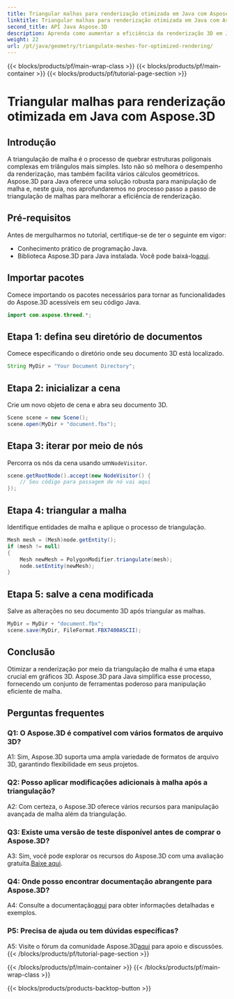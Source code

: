 ```yaml
---
title: Triangular malhas para renderização otimizada em Java com Aspose.3D
linktitle: Triangular malhas para renderização otimizada em Java com Aspose.3D
second_title: API Java Aspose.3D
description: Aprenda como aumentar a eficiência da renderização 3D em Java usando Aspose.3D. Triangule malhas para desempenho ideal.
weight: 22
url: /pt/java/geometry/triangulate-meshes-for-optimized-rendering/
---
```


{{< blocks/products/pf/main-wrap-class >}}
{{< blocks/products/pf/main-container >}}
{{< blocks/products/pf/tutorial-page-section >}}

# Triangular malhas para renderização otimizada em Java com Aspose.3D

## Introdução

A triangulação de malha é o processo de quebrar estruturas poligonais complexas em triângulos mais simples. Isto não só melhora o desempenho da renderização, mas também facilita vários cálculos geométricos. Aspose.3D para Java oferece uma solução robusta para manipulação de malha e, neste guia, nos aprofundaremos no processo passo a passo de triangulação de malhas para melhorar a eficiência de renderização.

## Pré-requisitos

Antes de mergulharmos no tutorial, certifique-se de ter o seguinte em vigor:

- Conhecimento prático de programação Java.
-  Biblioteca Aspose.3D para Java instalada. Você pode baixá-lo[aqui](https://releases.aspose.com/3d/java/).

## Importar pacotes

Comece importando os pacotes necessários para tornar as funcionalidades do Aspose.3D acessíveis em seu código Java.

```java
import com.aspose.threed.*;
```

## Etapa 1: defina seu diretório de documentos

Comece especificando o diretório onde seu documento 3D está localizado.

```java
String MyDir = "Your Document Directory";
```

## Etapa 2: inicializar a cena

Crie um novo objeto de cena e abra seu documento 3D.

```java
Scene scene = new Scene();
scene.open(MyDir + "document.fbx");
```

## Etapa 3: iterar por meio de nós

 Percorra os nós da cena usando um`NodeVisitor`.

```java
scene.getRootNode().accept(new NodeVisitor() {
    // Seu código para passagem de nó vai aqui
});
```

## Etapa 4: triangular a malha

Identifique entidades de malha e aplique o processo de triangulação.

```java
Mesh mesh = (Mesh)node.getEntity();
if (mesh != null)
{
    Mesh newMesh = PolygonModifier.triangulate(mesh);
    node.setEntity(newMesh);
}
```

## Etapa 5: salve a cena modificada

Salve as alterações no seu documento 3D após triangular as malhas.

```java
MyDir = MyDir + "document.fbx";
scene.save(MyDir, FileFormat.FBX7400ASCII);
```

## Conclusão

Otimizar a renderização por meio da triangulação de malha é uma etapa crucial em gráficos 3D. Aspose.3D para Java simplifica esse processo, fornecendo um conjunto de ferramentas poderoso para manipulação eficiente de malha.

## Perguntas frequentes

### Q1: O Aspose.3D é compatível com vários formatos de arquivo 3D?

A1: Sim, Aspose.3D suporta uma ampla variedade de formatos de arquivo 3D, garantindo flexibilidade em seus projetos.

### Q2: Posso aplicar modificações adicionais à malha após a triangulação?

A2: Com certeza, o Aspose.3D oferece vários recursos para manipulação avançada de malha além da triangulação.

### Q3: Existe uma versão de teste disponível antes de comprar o Aspose.3D?

 A3: Sim, você pode explorar os recursos do Aspose.3D com uma avaliação gratuita.[Baixe aqui](https://releases.aspose.com/).

### Q4: Onde posso encontrar documentação abrangente para Aspose.3D?

 A4: Consulte a documentação[aqui](https://reference.aspose.com/3d/java/) para obter informações detalhadas e exemplos.

### P5: Precisa de ajuda ou tem dúvidas específicas?

 A5: Visite o fórum da comunidade Aspose.3D[aqui](https://forum.aspose.com/c/3d/18) para apoio e discussões.
{{< /blocks/products/pf/tutorial-page-section >}}

{{< /blocks/products/pf/main-container >}}
{{< /blocks/products/pf/main-wrap-class >}}

{{< blocks/products/products-backtop-button >}}
